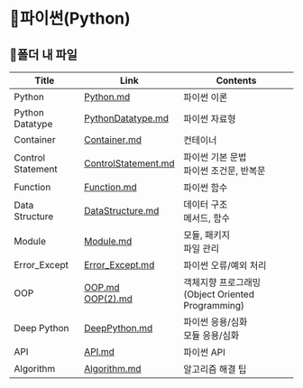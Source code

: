 # 📜파이썬(Python)



## 🛒폴더 내 파일

| Title           | Link                                     | Contents                |
| --------------- | ---------------------------------------- | ----------------------- |
| Python | [Python.md](./Python.md) | 파이썬 이론 |
| Python Datatype   | [PythonDatatype.md](./PythonDatatype.md)     | 파이썬 자료형                               |
| Container         | [Container.md](./Container.md)               | 컨테이너                                    |
| Control Statement | [ControlStatement.md](./ControlStatement.md) | 파이썬 기본 문법<br />파이썬 조건문, 반복문 |
| Function          | [Function.md](./Function.md)                 | 파이썬 함수                                 |
| Data Structure | [DataStructure.md](./DataStructure.md) | 데이터 구조<br /> 메서드, 함수 |
| Module | [Module.md](./Module.md) | 모듈, 패키지<br /> 파일 관리 |
| Error_Except | [Error_Except.md](./Error_Except.md) | 파이썬 오류/예외 처리 |
| OOP | [OOP.md](./OOP.md)<br />[OOP(2).md](./OOP(2).md) | 객체지향 프로그래밍(Object Oriented Programming) |
| Deep Python       | [DeepPython.md](./DeepPython.md)                 | 파이썬 응용/심화<br />모듈 응용/심화             |
| API               | [API.md](./API.md)                               | 파이썬 API                                       |
| Algorithm | [Algorithm.md](./Algorithm.md) | 알고리즘 해결 팁 |